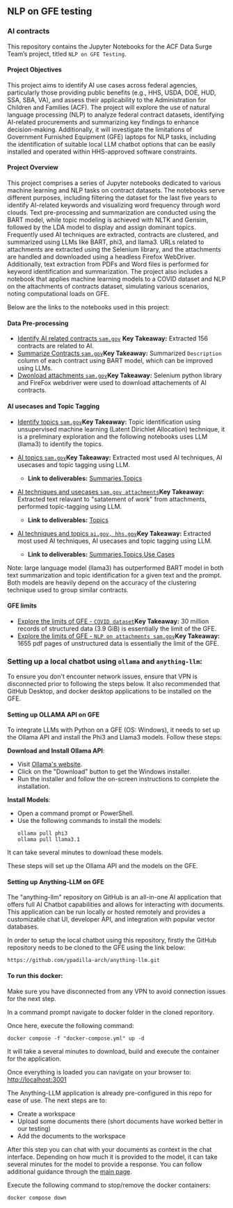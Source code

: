 ## NLP on GFE testing

### **AI contracts**

This repository contains the Jupyter Notebooks for the ACF Data Surge Team’s project, titled `NLP on GFE Testing`.

#### **Project Objectives**

This project aims to identify AI use cases across federal agencies, particularly those providing public benefits (e.g., HHS, USDA, DOE, HUD, SSA, SBA, VA), and assess their applicability to the Administration for Children and Families (ACF). The project will explore the use of natural language processing (NLP) to analyze federal contract datasets, identifying AI-related procurements and summarizing key findings to enhance decision-making. Additionally, it will investigate the limitations of Government Furnished Equipment (GFE) laptops for NLP tasks, including the identification of suitable local LLM chatbot options that can be easily installed and operated within HHS-approved software constraints.

#### **Project Overview**

This project comprises a series of Jupyter notebooks dedicated to various machine learning and NLP tasks on contract datasets. The notebooks serve different purposes, including filtering the dataset for the last five years to identify AI-related keywords and visualizing word frequency through word clouds. Text pre-processing and summarization are conducted using the BART model, while topic modeling is achieved with NLTK and Gensim, followed by the LDA model to display and assign dominant topics. Frequently used AI techniques are extracted, contracts are clustered, and summarized using LLMs like BART, phi3, and llama3. URLs related to attachments are extracted using the Selenium library, and the attachments are handled and downloaded using a headless Firefox WebDriver. Additionally, text extraction from PDFs and Word files is performed for keyword identification and summarization. The project also includes a notebook that applies machine learning models to a COVID dataset and NLP on the attachments of contracts dataset, simulating various scenarios, noting computational loads on GFE.

Below are the links to the notebooks used in this project:

#### **Data Pre-processing**
- [Identify AI related contracts `sam.gov`](https://github.com/HHS/acf-nlp-on-gfe-testing/blob/main/code/Get_AI_contracts_s1.ipynb)
**Key Takeaway:** Extracted 156 contracts are related to AI. 
- [Summarize Contracts `sam.gov`](https://github.com/HHS/acf-nlp-on-gfe-testing/blob/main/code/AI_contracts_summarization_s1.ipynb)**Key Takeaway:** Summarized `Description` column of each contract using BART model, which can be improved using LLMs.
- [Dwonload attachments `sam.gov`](https://github.com/HHS/acf-nlp-on-gfe-testing/blob/main/code/Get_attachments_s2.ipynb)**Key Takeaway:** Selenium python library and FireFox webdriver were used to download attachements of AI contracts. 

#### **AI usecases and Topic Tagging**
- [Identify topics `sam.gov`](https://github.com/HHS/acf-nlp-on-gfe-testing/blob/main/code/AI_contracts_topics_s1.ipynb)**Key Takeaway:** Topic identification using unsupervised machine learning (Latent Dirichlet Allocation) technique, it is a preliminary exploration and the following notebooks uses LLM (llama3) to identify the topics.
- [AI topics `sam.gov`](https://github.com/HHS/acf-nlp-on-gfe-testing/blob/main/code/use_cases_topics_sam_csv_s3.ipynb)**Key Takeaway:**  Extracted most used AI techniques, AI usecases and topic tagging using LLM.
  - **Link to deliverables:** 
[Summaries](https://github.com/HHS/acf-nlp-on-gfe-testing/blob/main/output/summaries_of_AI_contracts_usecases.csv),[Topics](https://github.com/HHS/acf-nlp-on-gfe-testing/blob/main/output/AI_contracts_ai_use_case_topics.csv)

- [AI techniques and usecases `sam.gov attachments`](https://github.com/HHS/acf-nlp-on-gfe-testing/blob/main/code/use_cases_topics_sam_attachments_s3.ipynb)**Key Takeaway:**  Extracted text relavant to "satatement of work" from attachments, performed topic-tagging using LLM.
  - **Link to deliverables:** 
[Topics](https://github.com/HHS/acf-nlp-on-gfe-testing/blob/main/output/ai_use_case_topics_attachments.xlsx)

- [AI techniques and topics `ai.gov, hhs.gov`](https://github.com/HHS/acf-nlp-on-gfe-testing/blob/main/code/use_cases_topics_s3.ipynb)**Key Takeaway:**  Extracted most used AI techniques, AI usecases and topic tagging using LLM.
  - **Link to deliverables:** 
[Summaries](https://github.com/HHS/acf-nlp-on-gfe-testing/blob/main/output/summaries_of_usecases.csv),[Topics](https://github.com/HHS/acf-nlp-on-gfe-testing/blob/main/output/ai_use_case_topics.csv),[Use Cases](https://github.com/HHS/acf-nlp-on-gfe-testing/blob/main/output/ai_use_cases_relevant_430.csv)

Note: large language model (llama3) has outperformed BART model in both text summarization and topic identification for a given text and the prompt. Both models are heavily depend on the accuracy of the clustering technique used to  group similar contracts.
#### **GFE limits**
- [Explore the limits of GFE - `COVID dataset`](https://github.com/HHS/acf-nlp-on-gfe-testing/blob/main/code/NLP_GFElimits_Covid_s1.ipynb)**Key Takeaway:**  30 million records of structured data (3.9 GiB) is essentially the limit of the GFE.
- [Explore the limits of GFE - `NLP on attachments sam.gov`](https://github.com/HHS/acf-nlp-on-gfe-testing/blob/main/code/NLP_GFElimits_AIcontracts_s2.ipynb)**Key Takeaway:** 1655 pdf pages of unstructured data is essentially the limit of the GFE.

### Setting up a local chatbot using `ollama` and `anything-llm`:

To ensure you don't encounter network issues, ensure that VPN is disconnected prior to following the steps below. It also recommended that GitHub Desktop, and docker desktop applications to be installed on the GFE.

#### Setting up OLLAMA API on GFE

To integrate LLMs with Python on a GFE (OS: Windows), it needs to set up the Ollama API and install the Phi3 and Llama3 models. Follow these steps:

**Download and Install Ollama API**:

- Visit [Ollama&#39;s website](https://www.ollama.com/).
- Click on the "Download" button to get the Windows installer.
- Run the installer and follow the on-screen instructions to complete the installation.

**Install Models**:

- Open a command prompt or PowerShell.
- Use the following commands to install the models:
  ```
  ollama pull phi3
  ollama pull llama3.1
  ```

It can take several minutes to download these models.

These steps will set up the Ollama API and the models on the GFE.

#### Setting up Anything-LLM on GFE

The "anything-llm" repository on GitHub is an all-in-one AI application that offers full AI Chatbot capabilities and allows for interacting with documents. This application can be run locally or hosted remotely and provides a customizable chat UI, developer API, and integration with popular vector databases.

In order to setup the local chatbot using this repository, firstly the GitHub repository needs to be cloned to the GFE using the link below:

    https://github.com/ypadilla-arch/anything-llm.git

#### To run this docker:

Make sure you have disconnected from any VPN to avoid connection issues for the next step.

In a command prompt navigate to docker folder in the cloned reporitory.

Once here, execute the following command:

```shell
docker compose -f "docker-compose.yml" up -d
```

It will take a several minutes to download, build and execute the container for the application.

Once everything is loaded you can navigate on your browser to: [http://localhost:3001](http://localhost:3001)

The Anything-LLM application is already pre-configured in this repo for ease of use. The next steps are to:

* Create a workspace
* Upload some documents there (short documents have worked better in our testing)
* Add the documents to the workspace

After this step you can chat with your documents as context in the chat interface. Depending on how much it is provided to the model, it can take several minutes for the model to provide a response. You can follow additional guidance through the [main page](https://github.com/ypadilla-arch/anything-llm).

Execute the following command to stop/remove the docker containers:

```shell
docker compose down
```

